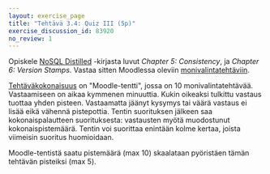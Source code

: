```yaml
---
layout: exercise_page
title: "Tehtävä 3.4: Quiz III (5p)"
exercise_discussion_id: 83920
no_review: 1
---
```


Opiskele [NoSQL Distilled][reading] -kirjasta luvut  *Chapter 5: Consistency*, ja *Chapter 6: Version Stamps*. Vastaa sitten Moodlessa oleviin [monivalintatehtäviin][quiz]. 

[reading]: /tkj2017s/viitteet/#nosql-distilled
[quiz]: https://moodle2.tut.fi/mod/quiz/view.php?id=341523



[Tehtäväkokonaisuus][quiz] on "Moodle-tentti", jossa on 10 monivalintatehtävää. Vastaamiseen on aikaa kymmenen minuuttia. Kukin oikeaksi tulkittu vastaus tuottaa yhden pisteen. Vastaamatta jäänyt kysymys tai väärä vastaus ei lisää eikä vähennä pistepottia. Tentin suorituksen jälkeen saa kokonaispalautteen suorituksesta: vastausten myötä muodostunut kokonaispistemäärä. Tentin voi suorittaa enintään kolme kertaa, joista viimeisin suoritus huomioidaan.

Moodle-tentistä saatu pistemäärä (max 10) skaalataan pyöristäen tämän tehtävän pisteiksi (max 5).

<br/>


